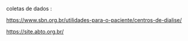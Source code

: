 coletas de dados : 

https://www.sbn.org.br/utilidades-para-o-paciente/centros-de-dialise/

https://site.abto.org.br/